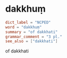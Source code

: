 # dakkhuṃ

``` toml
dict_label = "NCPED"
word = "dakkhuṃ"
summary = "of dakkhati"
grammar_comment = "3 pl."
see_also = ["dakkhati"]
```

of dakkhati

